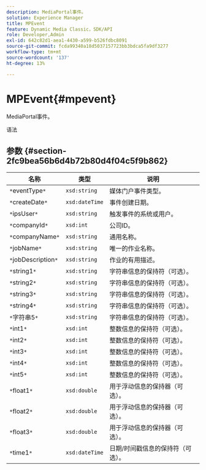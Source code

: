 ```yaml
---
description: MediaPortal事件。
solution: Experience Manager
title: MPEvent
feature: Dynamic Media Classic，SDK/API
role: Developer,Admin
exl-id: 642c82d1-aea1-4430-a599-b526fdbc8091
source-git-commit: fcda99340a18d5037157723bb3bdca5fa9df3277
workflow-type: tm+mt
source-wordcount: '137'
ht-degree: 13%

---
```


# MPEvent{#mpevent}

MediaPortal事件。

语法

## 参数 {#section-2fc9bea56b6d4b72b80d4f04c5f9b862}

| 名称 | 类型 | 说明 |
|---|---|---|
| `*`eventType`*` | `xsd:string` | 媒体门户事件类型。 |
| `*`createDate`*` | `xsd:dateTime` | 事件创建日期。 |
| `*`ipsUser`*` | `xsd:string` | 触发事件的系统或用户。 |
| `*`companyId`*` | `xsd:int` | 公司ID。 |
| `*`companyName`*` | `xsd:string` | 通用名称。 |
| `*`jobName`*` | `xsd:string` | 唯一的作业名称。 |
| `*`jobDescription`*` | `xsd:string` | 作业的有用描述。 |
| `*`string1`*` | `xsd:string` | 字符串信息的保持符（可选）。 |
| `*`string2`*` | `xsd:string` | 字符串信息的保持符（可选）。 |
| `*`string3`*` | `xsd:string` | 字符串信息的保持符（可选）。 |
| `*`string4`*` | `xsd:string` | 字符串信息的保持符（可选）。 |
| `*`字符串5`*` | `xsd:string` | 字符串信息的保持符（可选）。 |
| `*`int1`*` | `xsd:int` | 整数信息的保持符（可选）。 |
| `*`int2`*` | `xsd:int` | 整数信息的保持符（可选）。 |
| `*`int3`*` | `xsd:int` | 整数信息的保持符（可选）。 |
| `*`int4`*` | `xsd:int` | 整数信息的保持符（可选）。 |
| `*`int5`*` | `xsd:int` | 整数信息的保持符（可选）。 |
| `*`float1`*` | `xsd:double` | 用于浮动信息的保持器（可选）。 |
| `*`float2`*` | `xsd:double` | 用于浮动信息的保持器（可选）。 |
| `*`float3`*` | `xsd:double` | 用于浮动信息的保持器（可选）。 |
| `*`time1`*` | `xsd:dateTime` | 日期/时间戳信息的保持符（可选）。 |

